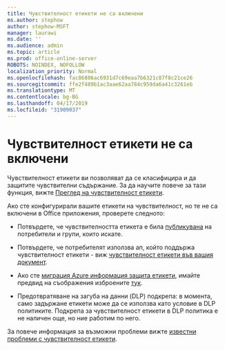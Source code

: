 ```yaml
---
title: Чувствителност етикети не са включени
ms.author: stephow
author: stephow-MSFT
manager: laurawi
ms.date: ''
ms.audience: admin
ms.topic: article
ms.prod: office-online-server
ROBOTS: NOINDEX, NOFOLLOW
localization_priority: Normal
ms.openlocfilehash: fac86806ac6931d7c69eaa7b6321c87f8c21ce26
ms.sourcegitcommit: ffe2f489b1ac3aae62aa784c959da6a41c3261eb
ms.translationtype: MT
ms.contentlocale: bg-BG
ms.lasthandoff: 04/17/2019
ms.locfileid: "31909037"
---
```

# <a name="sensitivity-labels-not-appearing"></a>Чувствителност етикети не са включени

Чувствителност етикети ви позволяват да се класифицира и да защитите чувствителни съдържание. За да научите повече за тази функция, вижте [Преглед на чувствителност етикети](https://docs.microsoft.com/en-us/office365/securitycompliance/sensitivity-labels).

Ако сте конфигурирали вашите етикети на чувствителност, но те не са включени в Office приложения, проверете следното:

- Потвърдете, че чувствителността етикета е била [публикувана](https://docs.microsoft.com/en-us/Office365/SecurityCompliance/sensitivity-labels#what-label-policies-can-do) на потребители и групи, които искате.

- Потвърдете, че потребителят използва ап, който поддържа чувствителност етикети - виж [чувствителност етикети във вашия документ](https://support.office.com/en-us/article/apply-sensitivity-labels-to-your-documents-and-email-within-office-2f96e7cd-d5a4-403b-8bd7-4cc636bae0f9?ad=US&ui=en-US&rs=en-US#bkmk_whereavailable).
 
 
- Ако сте [миграция Azure информация защита етикети](https://docs.microsoft.com/en-us/azure/information-protection/configure-policy-migrate-labels), имайте предвид на съображения изброените [тук](https://docs.microsoft.com/en-us/azure/information-protection/configure-policy-migrate-labels#considerations-for-unified-labels).

- Предотвратяване на загуба на данни (DLP) подкрепа: в момента, само задържане етикети може да се използва като условие в DLP политиките.  Подкрепа за чувствителност етикети в DLP политика е не наличен още, но ние работим по него.

За повече информация за възможни проблеми вижте [известни проблеми с чувствителност етикети](https://support.office.com/en-us/article/known-issues-with-sensitivity-labels-in-office-b169d687-2bbd-4e21-a440-7da1b2743edc?ui=en-US&rs=en-US&ad=US).